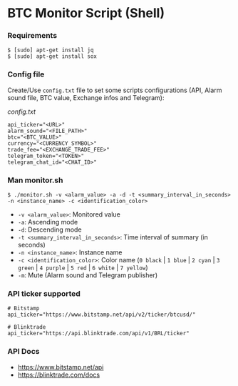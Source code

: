 # BTC Monitor Script (Shell)

### Requirements

```shell
$ [sudo] apt-get install jq
$ [sudo] apt-get install sox
```

### Config file

Create/Use `config.txt` file to set some scripts configurations (API, Alarm sound file, BTC value, Exchange infos and Telegram):

*config.txt*
```
api_ticker="<URL>"
alarm_sound="<FILE_PATH>"
btc="<BTC_VALUE>"
currency="<CURRENCY_SYMBOL>"
trade_fee="<EXCHANGE_TRADE_FEE>"
telegram_token="<TOKEN>"
telegram_chat_id="<CHAT_ID>"
```

### Man monitor.sh

```shell
$ ./monitor.sh -v <alarm_value> -a -d -t <summary_interval_in_seconds> -n <instance_name> -c <identification_color>
```

- `-v <alarm_value>`: Monitored value
- `-a`: Ascending mode
- `-d`: Descending mode
- `-t <summary_interval_in_seconds>`: Time interval of summary (in seconds)
- `-n <instance_name>`: Instance name
- `-c <identification_color>`: Color name (`0 black` | `1 blue` | `2 cyan` | `3 green` | `4 purple` | `5 red` | `6 white` | `7 yellow`)
- `-m`: Mute (Alarm sound and Telegram publisher)

### API ticker supported

```
# Bitstamp
api_ticker="https://www.bitstamp.net/api/v2/ticker/btcusd/"

# Blinktrade
api_ticker="https://api.blinktrade.com/api/v1/BRL/ticker"

```

### API Docs

- https://www.bitstamp.net/api
- https://blinktrade.com/docs

